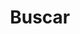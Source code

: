 ---
title: "Buscar" # in any language you want
layout: "search" # is necessary
url: "/buscar"
description: "Buscar todo el contenido"
summary: "buscar"
---